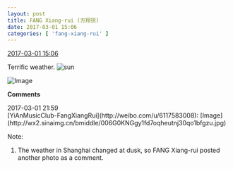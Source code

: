 ```yaml
---
layout: post
title: FANG Xiang-rui (方翔锐)
date: 2017-03-01 15:06
categories: [ 'fang-xiang-rui' ]
---
```


<div class="weibo-info">
  <a href="http://weibo.com/6117583008/ExMkMbhuO">2017-03-01 15:06</a>
</div>

Terrific weather. ![sun](http://img.t.sinajs.cn/t4/appstyle/expression/ext/normal/e5/sun.gif)

<!-- more -->

![Image](http://wx3.sinaimg.cn/mw690/006G0KNGgy1fd7cri9qcwj30ku0ku101.jpg)

**Comments**

<div class="weibo-info">2017-03-01 21:59</div>
[YiAnMusicClub-FangXiangRui](http://weibo.com/u/6117583008): [Image](http://wx2.sinaimg.cn/bmiddle/006G0KNGgy1fd7oqheutnj30qo1bfgzu.jpg)

Note:
1. The weather in Shanghai changed at dusk, so FANG Xiang-rui posted another photo as a comment.
